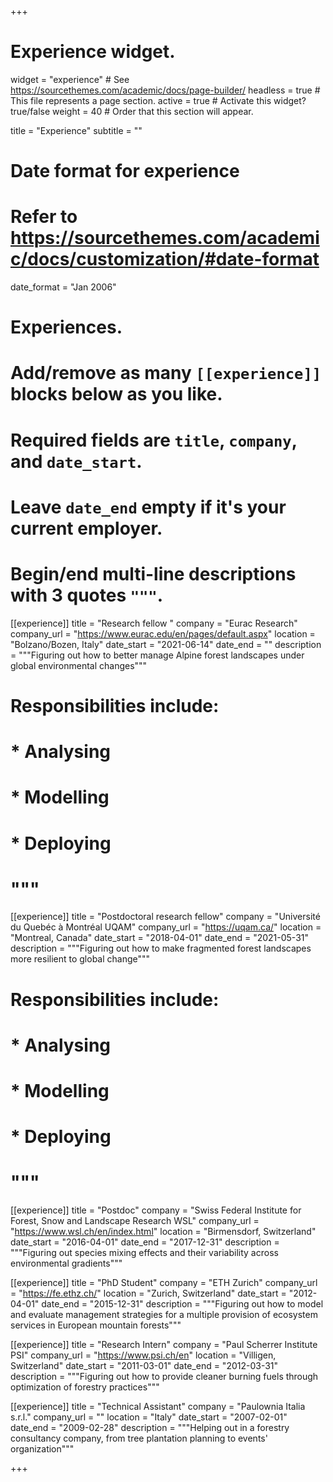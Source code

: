 +++
# Experience widget.
widget = "experience"  # See https://sourcethemes.com/academic/docs/page-builder/
headless = true  # This file represents a page section.
active = true  # Activate this widget? true/false
weight = 40  # Order that this section will appear.

title = "Experience"
subtitle = ""

# Date format for experience
#   Refer to https://sourcethemes.com/academic/docs/customization/#date-format
date_format = "Jan 2006"

# Experiences.
#   Add/remove as many `[[experience]]` blocks below as you like.
#   Required fields are `title`, `company`, and `date_start`.
#   Leave `date_end` empty if it's your current employer.
#   Begin/end multi-line descriptions with 3 quotes `"""`.
[[experience]]
  title = "Research fellow "
  company = "Eurac Research"
  company_url = "https://www.eurac.edu/en/pages/default.aspx"
  location = "Bolzano/Bozen, Italy"
  date_start = "2021-06-14"
  date_end = ""
  description = """Figuring out how to better manage Alpine forest landscapes under global environmental changes"""
  # Responsibilities include:
  # 
  # * Analysing
  # * Modelling
  # * Deploying
  # """

[[experience]]
  title = "Postdoctoral research fellow"
  company = "Université du Quebéc à Montréal UQAM"
  company_url = "https://uqam.ca/"
  location = "Montreal, Canada"
  date_start = "2018-04-01"
  date_end = "2021-05-31"
  description = """Figuring out how to make fragmented forest landscapes more resilient to global change"""
  # Responsibilities include:
  # 
  # * Analysing
  # * Modelling
  # * Deploying
  # """

[[experience]]
  title = "Postdoc"
  company = "Swiss Federal Institute for Forest, Snow and Landscape Research WSL"
  company_url = "https://www.wsl.ch/en/index.html"
  location = "Birmensdorf, Switzerland"
  date_start = "2016-04-01"
  date_end = "2017-12-31"
  description = """Figuring out species mixing effects and their variability across environmental gradients"""
  
[[experience]]
  title = "PhD Student"
  company = "ETH Zurich"
  company_url = "https://fe.ethz.ch/"
  location = "Zurich, Switzerland"
  date_start = "2012-04-01"
  date_end = "2015-12-31"
  description = """Figuring out how to model and evaluate management strategies for a multiple provision of ecosystem services in European mountain forests"""
  
[[experience]]
  title = "Research Intern"
  company = "Paul Scherrer Institute PSI"
  company_url = "https://www.psi.ch/en"
  location = "Villigen, Switzerland"
  date_start = "2011-03-01"
  date_end = "2012-03-31"
  description = """Figuring out how to provide cleaner burning fuels through optimization of forestry practices"""
  
[[experience]]
  title = "Technical Assistant"
  company = "Paulownia Italia s.r.l."
  company_url = ""
  location = "Italy"
  date_start = "2007-02-01"
  date_end = "2009-02-28"
  description = """Helping out in a forestry consultancy company, from tree plantation planning to events' organization"""

+++
